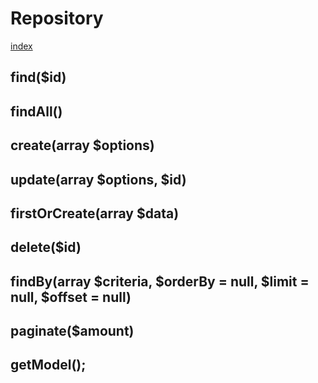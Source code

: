 # Repository

[index](../index.md)

## find($id)
>

## findAll()
>

## create(array $options)
>

## update(array $options, $id)
>

## firstOrCreate(array $data)
>

## delete($id)
>

## findBy(array $criteria, $orderBy = null, $limit = null, $offset = null)
>

## paginate($amount)
>

## getModel();
>



